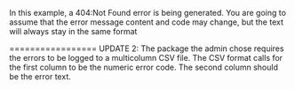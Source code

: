 In this example, a 404:Not Found error is being generated. You are going to assume that the error message
content and code may change, but the text will always stay in the same format

=================
UPDATE 2:
The package the admin chose requires the errors to be logged to a multicolumn CSV file.
The CSV format calls for the first column to be the numeric error code. The second column should be the error text.